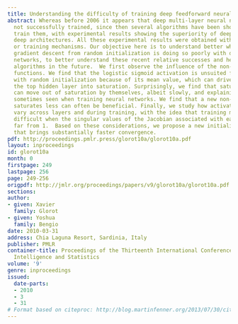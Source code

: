 ```yaml
---
title: Understanding the difficulty of training deep feedforward neural networks
abstract: Whereas before 2006 it appears that deep multi-layer neural networks were
  not successfully trained, since then several algorithms have been shown to successfully
  train them, with experimental results showing the superiority of deeper vs less
  deep architectures. All these experimental results were obtained with new initialization
  or training mechanisms. Our objective here is to understand better why standard
  gradient descent from random initialization is doing so poorly with deep neural
  networks, to better understand these recent relative successes and help design better
  algorithms in the future.  We first observe the influence of the non-linear activations
  functions. We find that the logistic sigmoid activation is unsuited for deep networks
  with random initialization because of its mean value, which can drive especially
  the top hidden layer into saturation. Surprisingly, we find that saturated units
  can move out of saturation by themselves, albeit slowly, and explaining the plateaus
  sometimes seen when training neural networks. We find that a new non-linearity that
  saturates less can often be beneficial. Finally, we study how activations and gradients
  vary across layers and during training, with the idea that training may be more
  difficult when the singular values of the Jacobian associated with each layer are
  far from 1.  Based on these considerations, we propose a new initialization scheme
  that brings substantially faster convergence.
pdf: http://proceedings.pmlr.press/glorot10a/glorot10a.pdf
layout: inproceedings
id: glorot10a
month: 0
firstpage: 249
lastpage: 256
page: 249-256
origpdf: http://jmlr.org/proceedings/papers/v9/glorot10a/glorot10a.pdf
sections: 
author:
- given: Xavier
  family: Glorot
- given: Yoshua
  family: Bengio
date: 2010-03-31
address: Chia Laguna Resort, Sardinia, Italy
publisher: PMLR
container-title: Proceedings of the Thirteenth International Conference on Artificial
  Intelligence and Statistics
volume: '9'
genre: inproceedings
issued:
  date-parts:
  - 2010
  - 3
  - 31
# Format based on citeproc: http://blog.martinfenner.org/2013/07/30/citeproc-yaml-for-bibliographies/
---
```


